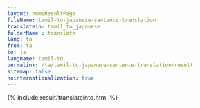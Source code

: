 ```yaml
---
layout: homeResultPage
fileName: tamil-to-japanese-sentence-translation
translatein: tamil_to_japanese
folderName : translate
lang: ta
from: ta
to: ja
langname: tamil-to
permalink: /ta/tamil-to-japanese-sentence-translation/result
sitemap: false
nointernationalization: true
---
```

{% include result/translateinto.html %}

<script src="/js/result/translation.js" data-foldername="{{page.folderName}}" data-lang="{{page.lang}}"></script>
